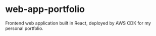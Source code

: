# web-app-portfolio

Frontend web application built in React, deployed by AWS CDK for my personal portfolio.
